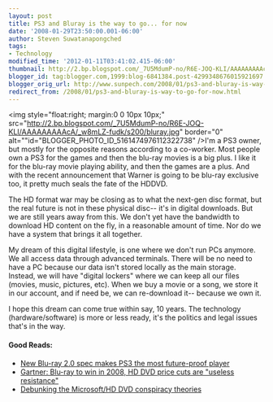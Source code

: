 ```yaml
---
layout: post
title: PS3 and Bluray is the way to go... for now
date: '2008-01-29T23:50:00.001-06:00'
author: Steven Suwatanapongched
tags:
- Technology
modified_time: '2012-01-11T03:41:02.415-06:00'
thumbnail: http://2.bp.blogspot.com/_7U5MdumP-no/R6E-JOQ-KLI/AAAAAAAAAcA/_w8mLZ-fudk/s72-c/bluray.jpg
blogger_id: tag:blogger.com,1999:blog-6841384.post-4299348676015921697
blogger_orig_url: http://www.sunpech.com/2008/01/ps3-and-bluray-is-way-to-go-for-now.html
redirect_from: /2008/01/ps3-and-bluray-is-way-to-go-for-now.html
---
```


<img style="float:right; margin:0 0 10px 10px;" src="http://2.bp.blogspot.com/_7U5MdumP-no/R6E-JOQ-KLI/AAAAAAAAAcA/_w8mLZ-fudk/s200/bluray.jpg" border="0" alt=""id="BLOGGER_PHOTO_ID_5161474976112322738" />I'm a PS3 owner, but mostly for the opposite reasons according to a co-worker.  Most people own a PS3 for the games and then the blu-ray movies is a big plus.  I like it for the blu-ray movie playing ability, and then the games are a plus.  And with the recent announcement that Warner is going to be blu-ray exclusive too, it pretty much seals the fate of the HDDVD.  

The HD format war may be closing as to what the next-gen disc format, but the real future is not in these physical disc-- it's in digital downloads.  But we are still years away from this.  We don't yet have the bandwidth to download HD content on the fly, in a reasonable amount of time.  Nor do we have a system that brings it all together.

My dream of this digital lifestyle, is one where we don't run PCs anymore.  We all access data through advanced terminals.  There will be no need to have a PC because our data isn't stored locally as the main storage.  Instead, we will have "digital lockers" where we can keep all our files (movies, music, pictures, etc).  When we buy a movie or a song, we store it in our account, and if need be, we can re-download it-- because we own it.

I hope this dream can come true within say, 10 years.  The technology (hardware/software) is more or less ready, it's the politics and legal issues that's in the way.

#### Good Reads:
<ul>
  <li><a href="http://arstechnica.com/news.ars/post/20080118-new-nlu-ray-2-0-spec-makes-ps3-the-most-future-proof-player.html">New Blu-ray 2.0 spec makes PS3 the most future-proof player</a></li>
  <li><a href="http://www.engadget.com/2008/01/28/gartner-blu-ray-to-win-in-2008-hd-dvd-price-cuts-are-useless/">Gartner: Blu-ray to win in 2008, HD DVD price cuts are "useless resistance"</a></li>
  <li><a href="http://arstechnica.com/news.ars/post/20071205-debunking-the-microsoft-hd-dvd-conspiracy-theories.html">Debunking the Microsoft/HD DVD conspiracy theories</a></li>
</ul>